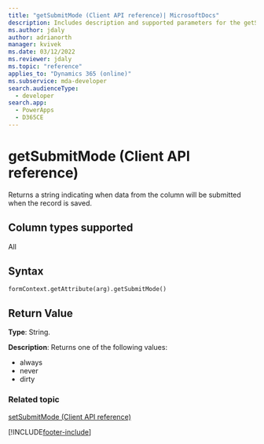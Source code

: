 ```yaml
---
title: "getSubmitMode (Client API reference)| MicrosoftDocs"
description: Includes description and supported parameters for the getSubmitMode method.
ms.author: jdaly
author: adrianorth
manager: kvivek
ms.date: 03/12/2022
ms.reviewer: jdaly
ms.topic: "reference"
applies_to: "Dynamics 365 (online)"
ms.subservice: mda-developer
search.audienceType: 
  - developer
search.app: 
  - PowerApps
  - D365CE
---
```

# getSubmitMode (Client API reference)



Returns a string indicating when data from the column will be submitted when the record is saved. 

## Column types supported

All

## Syntax

`formContext.getAttribute(arg).getSubmitMode()`

## Return Value

**Type**: String. 

**Description**: Returns one of the following values:
- always
- never
- dirty

### Related topic
[setSubmitMode (Client API reference)](setSubmitMode.md)



[!INCLUDE[footer-include](../../../../../includes/footer-banner.md)]